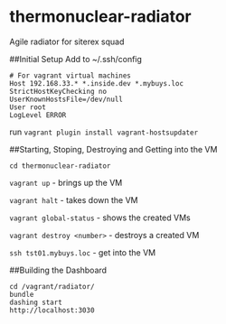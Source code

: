 # thermonuclear-radiator
Agile radiator for siterex squad

##Initial Setup
Add to ~/.ssh/config
```
# For vagrant virtual machines
Host 192.168.33.* *.inside.dev *.mybuys.loc
StrictHostKeyChecking no
UserKnownHostsFile=/dev/null
User root
LogLevel ERROR
```

run `vagrant plugin install vagrant-hostsupdater`

##Starting, Stoping, Destroying and Getting into the VM

`cd thermonuclear-radiator`

`vagrant up` - brings up the VM

`vagrant halt` - takes down the VM

`vagrant global-status` - shows the created VMs

`vagrant destroy <number>` - destroys a created VM

`ssh tst01.mybuys.loc` - get into the VM

##Building the Dashboard
```
cd /vagrant/radiator/
bundle
dashing start
http://localhost:3030
```



